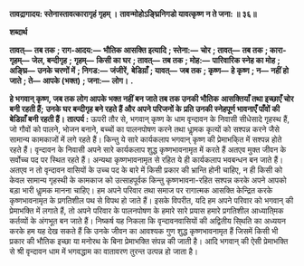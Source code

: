 **तावद्रागादय: स्तेनास्तावत्कारागृहं गृहम् ।** **तावन्मोहोऽङ्घ्रिनिगडो यावत्कृष्ण न ते जना: ॥ ३६॥** 

**शब्दार्थ** 

**तावत्—** **तब तक** **; राग-आदय:—** **भौतिक आसक्ति इत्यादि** **; स्तेना:—** **चोर** **; तावत्—** **तब तक** **; कारा-गृहम्—** **जेल, बन्दीगृह** **;** **गृहम्—** **किसी का घर** **; तावत्—** **तब तक** **; मोह:—** **पारिवारिक स्नेह का मोह** **; अङ्घ्रि—** **उनके चरणों में** **; निगड:—** **जंजीरें,** **बेडिय़ाँ** **; यावत्—** **जब तक** **; कृष्ण—** **हे कृष्ण** **; न—** **नहीं हो जाते** **; ते—** **आपके (भक्त)** **; जना:—** **लोग।** **.** 

**हे भगवान् कृष्ण, जब तक लोग आपके भक्त नहीं बन जाते तब तक उनकी भौतिक** **आसक्तियाँ तथा इच्छाएँ चोर बनी रहती हैं;**  **उनके घर बन्दीगृह बने रहते हैं और अपने परिजनों के** **प्रति उनकी स्नेहपूर्ण भावनाएँ पाँवों की बेडिय़ाँ बनी रहती हैं।**  **तात्पर्य :** ऊपरी तौर से, भगवान् कृष्ण के धाम वृन्दावन के निवासी सीधेसादे गृहस्थ हैं, जो गौवों को पालने, भोजन बनाने, बच्चों का पालनपोषण करने तथा धाॢमक कृत्यों को सश्पन्न करने जैसे सामान्य कामकाजों में लगे रहते हैं। किन्तु ये सारे कार्यकलाप भगवान् कृष्ण की प्रेमाभकि्त में सश्पन्न होते रहते हैं। वृन्दावन के निवासी अपने सारे कार्यकलाप शुद्ध कृष्णभावनामृत में करते हैं अतएव मुक्त जीवन के सर्वोच्च पद पर स्थित रहते हैं। अन्यथा कृष्णभावनामृत से रहित ये ही कार्यकलाप भवबन्धन बन जाते हैं। अतएव न तो वृन्दावन वासियों के उच्च पद के बारे में किसी प्रकार की भ्रान्ति होनी चाहिए, न ही किसी को केवल सामान्य गृहस्थी के कामकाज को उत्साहपूर्वक किन्तु कृष्णभावना-रहित सश्पन्न करके अपने आपको बड़ा भारी धाॢमक मानना चाहिए। हम अपने परिवार तथा समाज पर रागात्मक आसक्ति केन्द्रित करके कृष्णभावनामृत के प्रगतिशील पथ से विपथ हो जाते हैं। इसके विपरीत, यदि हम अपने परिवार को भगवान् की प्रेमाभक्ति में लगाते हैं, तो अपने परिवार के पालनपोषण के हमारे सारे प्रयास हमारे प्रगतिशील आध्याति्मक कर्तव्यों के अंगभूत बन जाते हैं। निष्कर्ष यह निकला कि वृन्दावनवासियों की अद्वितीय सि्थति का अध्ययन करके हम यह देख सकते हैं कि उनके जीवन का आवश्यक गुण शुद्ध कृष्णभावनामृत हैं जिसमें किसी भी प्रकार की भौतिक इच्छा या मनोरथ के बिना प्रेमाभक्ति संपन्न की जाती है। आदि भगवान् की ऐसी प्रेमाभक्ति से श्री वृन्दावन धाम में भगवद्धाम का वातावरण तुरन्त उत्पन्न हो जाता है।  